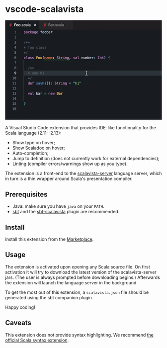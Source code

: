 # vscode-scalavista

![](demo2.gif)

A Visual Studio Code extension that provides IDE-like functionality
for the Scala language (2.11--2.13):

* Show type on hover;
* Show Scaladoc on hover;
* Auto-completion;
* Jump to definition (does not currently work for external dependencies);
* Linting (compiler errors/warnings show up as you type).

The extension is a front-end to the [scalavista-server](https://github.com/buntec/scalavista-server)
language server, which in turn is a thin wrapper around Scala's presentation compiler.

## Prerequisites

* Java: make sure you have `java` on your `PATH`.
* [sbt](https://www.scala-sbt.org) and the [sbt-scalavista](https://github.com/buntec/sbt-scalavista) plugin are recommended. 

## Install 

Install this extension from the [Marketplace](https://marketplace.visualstudio.com/items?itemName=buntec.vscode-scalavista).

## Usage

The extension is activated upon opening any Scala source
file. On first activation it will try to download the
latest version of the scalavista-server jars.
(The user is always prompted before downloading begins.) 
Afterwards the extension will 
launch the language server in the background. 

To get the most out of this extension, a `scalavista.json`
file should be generated using the sbt companion plugin.

Happy coding!

## Caveats

This extension does not provide syntax highlighting. We recommend [the official Scala syntax extension](https://marketplace.visualstudio.com/items?itemName=scala-lang.scala).

